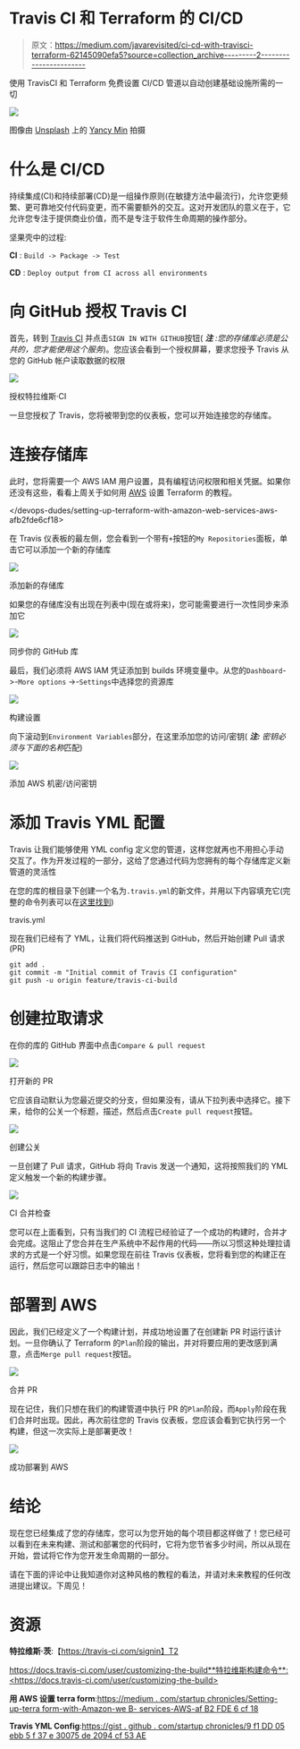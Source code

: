 # Travis CI 和 Terraform 的 CI/CD

> 原文：<https://medium.com/javarevisited/ci-cd-with-travisci-terraform-62145090efa5?source=collection_archive---------2----------------------->

使用 TravisCI 和 Terraform 免费设置 CI/CD 管道以自动创建基础设施所需的一切

![](img/c96690be8df54eca63926cab7496610c.png)

图像由 [Unsplash](https://unsplash.com/) 上的 [Yancy Min](https://unsplash.com/@yancymin) 拍摄

# 什么是 CI/CD

持续集成(CI)和持续部署(CD)是一组操作原则(在敏捷方法中最流行)，允许您更频繁、更可靠地交付代码变更，而不需要额外的交互。这对开发团队的意义在于，它允许您专注于提供商业价值，而不是专注于软件生命周期的操作部分。

坚果壳中的过程:

**CI** : `Build -> Package -> Test`

**CD** : `Deploy output from CI across all environments`

# 向 GitHub 授权 Travis CI

首先，转到 [Travis CI](http://travis-ci.com) 并点击`SIGN IN WITH GITHUB`按钮( ***注*** *:您的存储库必须是公共的，您才能使用这个服务*)。您应该会看到一个授权屏幕，要求您授予 Travis 从您的 GitHub 帐户读取数据的权限

[![](img/307b368b914db6b5795ba1f7dc24e0fe.png)](https://medium.com/javarevisited/top-10-free-courses-to-learn-maven-jenkins-and-docker-for-java-developers-51fa7a1e66f6?source=collection_home---4------3-----------------------)

授权特拉维斯·CI

一旦您授权了 Travis，您将被带到您的仪表板，您可以开始连接您的存储库。

# 连接存储库

此时，您将需要一个 AWS IAM 用户设置，具有编程访问权限和相关凭据。如果你还没有这些，看看上周关于如何用 [AWS](/javarevisited/top-15-online-courses-to-learn-docker-kubernetes-and-aws-for-fullstack-developers-and-devops-d8cc4f16e773) 设置 Terraform 的教程。

</devops-dudes/setting-up-terraform-with-amazon-web-services-aws-afb2fde6cf18>  

在 Travis 仪表板的最左侧，您会看到一个带有`+`按钮的`My Repositories`面板，单击它可以添加一个新的存储库

![](img/04a3f81c8a3aa1d26ae1db24b4c381cb.png)

添加新的存储库

如果您的存储库没有出现在列表中(现在或将来)，您可能需要进行一次性同步来添加它

[![](img/efbbcee62f12121d1d32ea52a5603a67.png)](https://medium.com/javarevisited/top-15-online-courses-to-learn-docker-kubernetes-and-aws-for-fullstack-developers-and-devops-d8cc4f16e773)

同步你的 GitHub 库

最后，我们必须将 AWS IAM 凭证添加到 builds 环境变量中。从您的`Dashboard`->-`More options` ->-`Settings`中选择您的资源库

[![](img/f16cf51ae315fa2a19e2b93ddf0344ed.png)](https://medium.com/hackernoon/top-5-online-courses-to-crack-amazon-web-service-aws-solutions-architect-associate-exam-saa-c01-c667514ca72?source=---------15------------------)

构建设置

向下滚动到`Environment Variables`部分，在这里添加您的访问/密钥( ***注:*** *密钥必须与下面的名称*匹配)

![](img/f5990472bbc893e1452d8f92fbc91fa6.png)

添加 AWS 机密/访问密钥

# 添加 Travis YML 配置

Travis 让我们能够使用 YML config 定义您的管道，这样您就再也不用担心手动交互了。作为开发过程的一部分，这给了您通过代码为您拥有的每个存储库定义新管道的灵活性

在您的库的根目录下创建一个名为`.travis.yml`的新文件，并用以下内容填充它(完整的命令列表可以在[这里找到](https://docs.travis-ci.com/user/customizing-the-build))

travis.yml

现在我们已经有了 YML，让我们将代码推送到 GitHub，然后开始创建 Pull 请求(PR)

```
git add . 
git commit -m "Initial commit of Travis CI configuration" 
git push -u origin feature/travis-ci-build
```

# 创建拉取请求

在你的库的 GitHub 界面中点击`Compare & pull request`

[![](img/4e241078ab7847d872e9f73f6faad877.png)](https://medium.com/@javinpaul/top-10-free-courses-to-learn-git-and-github-best-of-lot-967aa314ea)

打开新的 PR

它应该自动默认为您最近提交的分支，但如果没有，请从下拉列表中选择它。接下来，给你的公关一个标题，描述，然后点击`Create pull request`按钮。

[![](img/672d159c51a25e662e32f7325fc9066b.png)](https://medium.com/javarevisited/11-essential-skills-to-become-software-developer-in-2020-c617e293e90e?source=extreme_sidebar---------0-2----------------------)

创建公关

一旦创建了 Pull 请求，GitHub 将向 Travis 发送一个通知，这将按照我们的 YML 定义触发一个新的构建步骤。

![](img/102d2813a734dfde435837d6dc02a48c.png)

CI 合并检查

您可以在上面看到，只有当我们的 CI 流程已经验证了一个成功的构建时，合并才会完成。这阻止了您合并在生产系统中不起作用的代码——所以习惯这种处理拉请求的方式是一个好习惯。如果您现在前往 Travis 仪表板，您将看到您的构建正在运行，然后您可以跟踪日志中的输出！

# 部署到 AWS

因此，我们已经定义了一个构建计划，并成功地设置了在创建新 PR 时运行该计划。一旦你确认了 Terraform 的`Plan`阶段的输出，并对将要应用的更改感到满意，点击`Merge pull request`按钮。

![](img/b82e18c10f691353627ef6eaefc0fcdb.png)

合并 PR

现在记住，我们只想在我们的构建管道中执行 PR 的`Plan`阶段，而`Apply`阶段在我们合并时出现。因此，再次前往您的 Travis 仪表板，您应该会看到它执行另一个构建，但这一次实际上是部署更改！

![](img/42b1a855d9ee74a28d25f8706ad73c2a.png)

成功部署到 AWS

# 结论

现在您已经集成了您的存储库，您可以为您开始的每个项目都这样做了！您已经可以看到在未来构建、测试和部署您的代码时，它将为您节省多少时间，所以从现在开始，尝试将它作为您开发生命周期的一部分。

请在下面的评论中让我知道你对这种风格的教程的看法，并请对未来教程的任何改进提出建议。下周见！

# 资源

**特拉维斯·茨**:【https://travis-ci.com/signin】T2

https://docs.travis-ci.com/user/customizing-the-build**特拉维斯构建命令**:<https://docs.travis-ci.com/user/customizing-the-build>

**用 AWS 设置 terra form**:[https://medium . com/startup chronicles/Setting-up-terra form-with-Amazon-we B- services-AWS-af B2 FDE 6 cf 18](/startupchronicles/setting-up-terraform-with-amazon-web-services-aws-afb2fde6cf18)

**Travis YML Config**:[https://gist . github . com/startup chronicles/9 f1 DD 05 ebb 5 f 37 e 30075 de 2094 cf 53 AE](https://gist.github.com/startupchronicles/9f1dd05ebb5f37e30075de2094cf53ae)